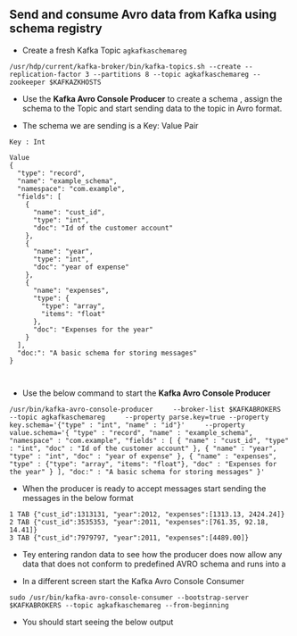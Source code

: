 
## Send and consume Avro data from Kafka using schema registry

- Create a fresh Kafka Topic ```agkafkaschemareg```
```
/usr/hdp/current/kafka-broker/bin/kafka-topics.sh --create --replication-factor 3 --partitions 8 --topic agkafkaschemareg --zookeeper $KAFKAZKHOSTS
```

- Use the **Kafka Avro Console Producer** to create a schema , assign the schema to the Topic and start sending data to the topic in Avro format. 

- The schema we are sending is a Key: Value Pair
```
Key : Int 
```


```
Value
{
  "type": "record",
  "name": "example_schema",
  "namespace": "com.example",
  "fields": [
    {
      "name": "cust_id",
      "type": "int",
      "doc": "Id of the customer account"
    },
    {
      "name": "year",
      "type": "int",
      "doc": "year of expense"
    },
    {
      "name": "expenses",
      "type": {
        "type": "array",
        "items": "float"
      },
      "doc": "Expenses for the year"
    }
  ],
  "doc:": "A basic schema for storing messages"
} 

 
```
- Use the below command to start the **Kafka Avro Console Producer**
``` 
/usr/bin/kafka-avro-console-producer     --broker-list $KAFKABROKERS     --topic agkafkaschemareg     --property parse.key=true --property key.schema='{"type" : "int", "name" : "id"}'     --property value.schema='{ "type" : "record", "name" : "example_schema", "namespace" : "com.example", "fields" : [ { "name" : "cust_id", "type" : "int", "doc" : "Id of the customer account" }, { "name" : "year", "type" : "int", "doc" : "year of expense" }, { "name" : "expenses", "type" : {"type": "array", "items": "float"}, "doc" : "Expenses for the year" } ], "doc:" : "A basic schema for storing messages" }'
```

- When the producer is ready to accept messages start sending the messages in the below format
```
1 TAB {"cust_id":1313131, "year":2012, "expenses":[1313.13, 2424.24]}
2 TAB {"cust_id":3535353, "year":2011, "expenses":[761.35, 92.18, 14.41]}
3 TAB {"cust_id":7979797, "year":2011, "expenses":[4489.00]}
```
- Tey entering randon data to see how the producer does now allow any data that does not conform to predefined AVRO schema and runs into a 

- In a different screen start the Kafka Avro Console Consumer

```
sudo /usr/bin/kafka-avro-console-consumer --bootstrap-server $KAFKABROKERS --topic agkafkaschemareg --from-beginning
```

- You should start seeing the below output


<!--stackedit_data:
eyJoaXN0b3J5IjpbMTMyNzgxNTA2OSw3MTg0NTM2ODUsNjA3NT
Y1OTMwXX0=
-->